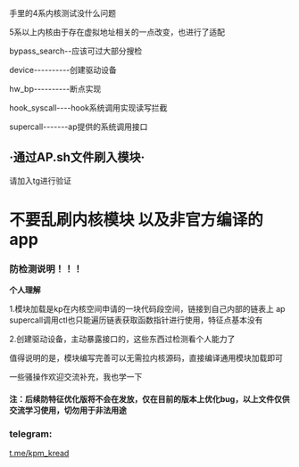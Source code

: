 手里的4系内核测试没什么问题

5系以上内核由于存在虚拟地址相关的一点改变，也进行了适配

bypass_search--应该可过大部分搜检

device----------创建驱动设备

hw_bp----------断点实现

hook_syscall----hook系统调用实现读写拦截

supercall-------ap提供的系统调用接口

## ·通过AP.sh文件刷入模块·

请加入tg进行验证

# 不要乱刷内核模块 以及非官方编译的app

### 防检测说明！！！

**个人理解**

1.模块加载是kp在内核空间申请的一块代码段空间，链接到自己内部的链表上
ap supercall调用ctl也只能遍历链表获取函数指针进行使用，特征点基本没有

2.创建驱动设备，主动暴露接口的，这些东西过检测看个人能力了

值得说明的是，模块编写完善可以无需拉内核源码，直接编译通用模块加载即可

一些骚操作欢迎交流补充，我也学一下

#### 注：后续防特征优化版将不会在发放，仅在目前的版本上优化bug，以上文件仅供交流学习使用，切勿用于非法用途

### telegram:
 [t.me/kpm_kread](https://t.me/kpm_kread)

